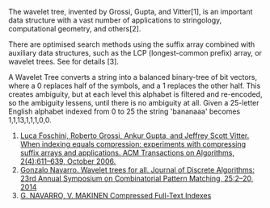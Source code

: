 The wavelet tree, invented by Grossi, Gupta, and Vitter[1], is an important data structure with a vast number of applications to stringology, computational geometry, and others[2].

There are optimised search methods using the suffix array combined with auxiliary data structures, such as the LCP (longest-common prefix) array, or wavelet trees. See for details [3].

A Wavelet Tree converts a string into a balanced binary-tree of bit vectors, where a 0 replaces half of the symbols, and a 1 replaces the other half. This creates ambiguity, but at each level this alphabet is filtered and re-encoded, so the ambiguity lessens, until there is no ambiguity at all. Given a 25-letter English alphabet indexed from 0 to 25 the string 'bananaaa' becomes 1,1,13,1,1,1,0,0.

1. <a href="http://www.di.unipi.it/~grossi/PAPERS/soda04.pdf">Luca Foschini, Roberto Grossi, Ankur Gupta, and Jeffrey Scott Vitter. When indexing equals compression: experiments with compressing suffix arrays and applications. ACM Transactions
on Algorithms, 2(4):611–639, October 2006.</a>
2. <a href="http://www.dcc.uchile.cl/~gnavarro/ps/cpm12.pdf">Gonzalo Navarro. Wavelet trees for all. Journal of Discrete Algorithms: 23rd Annual Symposium on Combinatorial Pattern Matching, 25:2–20, 2014</a>
3. <a href="http://www.captura.uchile.cl/bitstream/handle/2250/6348/Navarro_Gonzalo-%20suc.pdf?sequence=1">G. NAVARRO, V. MAKINEN Compressed Full-Text Indexes</a>

